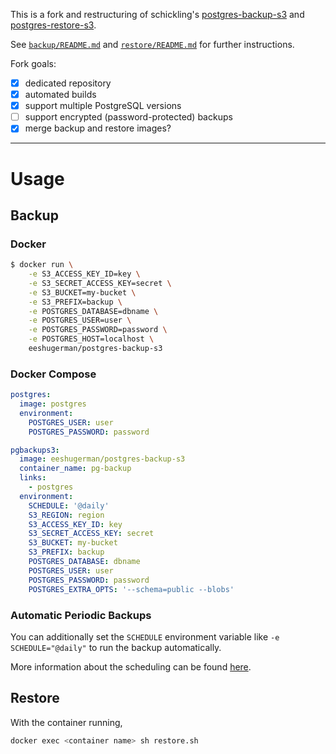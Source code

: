This is a fork and restructuring of schickling's [postgres-backup-s3](https://github.com/schickling/dockerfiles/tree/master/postgres-backup-s3) and [postgres-restore-s3](https://github.com/schickling/dockerfiles/tree/master/postgres-restore-s3).

See [`backup/README.md`](/backup/README.md) and [`restore/README.md`](/restore/README.md) for further instructions.

Fork goals:
  - [x] dedicated repository
  - [x] automated builds
  - [x] support multiple PostgreSQL versions
  - [ ] support encrypted (password-protected) backups
  - [x] merge backup and restore images?

-------

# Usage
## Backup

### Docker
```sh
$ docker run \
    -e S3_ACCESS_KEY_ID=key \
    -e S3_SECRET_ACCESS_KEY=secret \
    -e S3_BUCKET=my-bucket \
    -e S3_PREFIX=backup \
    -e POSTGRES_DATABASE=dbname \
    -e POSTGRES_USER=user \
    -e POSTGRES_PASSWORD=password \
    -e POSTGRES_HOST=localhost \
    eeshugerman/postgres-backup-s3
```

### Docker Compose
```yaml
postgres:
  image: postgres
  environment:
    POSTGRES_USER: user
    POSTGRES_PASSWORD: password

pgbackups3:
  image: eeshugerman/postgres-backup-s3
  container_name: pg-backup
  links:
    - postgres
  environment:
    SCHEDULE: '@daily'
    S3_REGION: region
    S3_ACCESS_KEY_ID: key
    S3_SECRET_ACCESS_KEY: secret
    S3_BUCKET: my-bucket
    S3_PREFIX: backup
    POSTGRES_DATABASE: dbname
    POSTGRES_USER: user
    POSTGRES_PASSWORD: password
    POSTGRES_EXTRA_OPTS: '--schema=public --blobs'
```

### Automatic Periodic Backups

You can additionally set the `SCHEDULE` environment variable like `-e SCHEDULE="@daily"` to run the backup automatically.

More information about the scheduling can be found [here](http://godoc.org/github.com/robfig/cron#hdr-Predefined_schedules).

## Restore
With the container running, 
```sh
docker exec <container name> sh restore.sh
```
